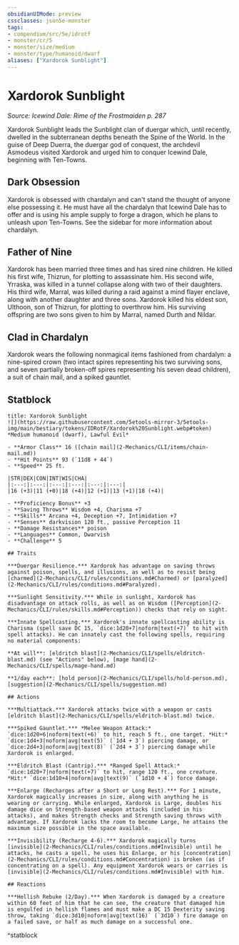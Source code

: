 ```yaml
---
obsidianUIMode: preview
cssclasses: json5e-monster
tags:
- compendium/src/5e/idrotf
- monster/cr/5
- monster/size/medium
- monster/type/humanoid/dwarf
aliases: ["Xardorok Sunblight"]
---
```

# Xardorok Sunblight
*Source: Icewind Dale: Rime of the Frostmaiden p. 287*  

Xardorok Sunblight leads the Sunblight clan of duergar which, until recently, dwelled in the subterranean depths beneath the Spine of the World. In the guise of Deep Duerra, the duergar god of conquest, the archdevil Asmodeus visited Xardorok and urged him to conquer Icewind Dale, beginning with Ten-Towns.

## Dark Obsession

Xardorok is obsessed with chardalyn and can't stand the thought of anyone else possessing it. He must have all the chardalyn that Icewind Dale has to offer and is using his ample supply to forge a dragon, which he plans to unleash upon Ten-Towns. See the sidebar for more information about chardalyn.

## Father of Nine

Xardorok has been married three times and has sired nine children. He killed his first wife, Thizrun, for plotting to assassinate him. His second wife, Yrraska, was killed in a tunnel collapse along with two of their daughters. His third wife, Marral, was killed during a raid against a mind flayer enclave, along with another daughter and three sons. Xardorok killed his eldest son, Ulthoon, son of Thizrun, for plotting to overthrow him. His surviving offspring are two sons given to him by Marral, named Durth and Nildar.

## Clad in Chardalyn

Xardorok wears the following nonmagical items fashioned from chardalyn: a nine-spired crown (two intact spires representing his two surviving sons, and seven partially broken-off spires representing his seven dead children), a suit of chain mail, and a spiked gauntlet.

## Statblock

```ad-statblock
title: Xardorok Sunblight
![](https://raw.githubusercontent.com/5etools-mirror-3/5etools-img/main/bestiary/tokens/IDRotF/Xardorok%20Sunblight.webp#token)
*Medium humanoid (dwarf), Lawful Evil*

- **Armor Class** 16 ([chain mail](2-Mechanics/CLI/items/chain-mail.md))
- **Hit Points** 93 (`11d8 + 44`)
- **Speed** 25 ft.

|STR|DEX|CON|INT|WIS|CHA|
|:---:|:---:|:---:|:---:|:---:|:---:|
|16 (+3)|11 (+0)|18 (+4)|12 (+1)|13 (+1)|18 (+4)|

- **Proficiency Bonus** +3
- **Saving Throws** Wisdom +4, Charisma +7
- **Skills** Arcana +4, Deception +7, Intimidation +7
- **Senses** darkvision 120 ft., passive Perception 11
- **Damage Resistances** poison
- **Languages** Common, Dwarvish
- **Challenge** 5

## Traits

***Duergar Resilience.*** Xardorok has advantage on saving throws against poison, spells, and illusions, as well as to resist being [charmed](2-Mechanics/CLI/rules/conditions.md#Charmed) or [paralyzed](2-Mechanics/CLI/rules/conditions.md#Paralyzed).

***Sunlight Sensitivity.*** While in sunlight, Xardorok has disadvantage on attack rolls, as well as on Wisdom ([Perception](2-Mechanics/CLI/rules/skills.md#Perception)) checks that rely on sight.

***Innate Spellcasting.*** Xardorok's innate spellcasting ability is Charisma (spell save DC 15, `dice:1d20+7|noform|text(+7)` to hit with spell attacks). He can innately cast the following spells, requiring no material components:

**At will**: [eldritch blast](2-Mechanics/CLI/spells/eldritch-blast.md) (see "Actions" below), [mage hand](2-Mechanics/CLI/spells/mage-hand.md)

**1/day each**: [hold person](2-Mechanics/CLI/spells/hold-person.md), [suggestion](2-Mechanics/CLI/spells/suggestion.md)

## Actions

***Multiattack.*** Xardorok attacks twice with a weapon or casts [eldritch blast](2-Mechanics/CLI/spells/eldritch-blast.md) twice.

***Spiked Gauntlet.*** *Melee Weapon Attack:* `dice:1d20+6|noform|text(+6)` to hit, reach 5 ft., one target. *Hit:* `dice:1d4+3|noform|avg|text(5)` (`1d4 + 3`) piercing damage, or `dice:2d4+3|noform|avg|text(8)` (`2d4 + 3`) piercing damage while Xardorok is enlarged.

***Eldritch Blast (Cantrip).*** *Ranged Spell Attack:* `dice:1d20+7|noform|text(+7)` to hit, range 120 ft., one creature. *Hit:* `dice:1d10+4|noform|avg|text(9)` (`1d10 + 4`) force damage.

***Enlarge (Recharges after a Short or Long Rest).*** For 1 minute, Xardorok magically increases in size, along with anything he is wearing or carrying. While enlarged, Xardorok is Large, doubles his damage dice on Strength-based weapon attacks (included in his attacks), and makes Strength checks and Strength saving throws with advantage. If Xardorok lacks the room to become Large, he attains the maximum size possible in the space available.

***Invisibility (Recharge 4-6).*** Xardorok magically turns [invisible](2-Mechanics/CLI/rules/conditions.md#Invisible) until he attacks, he casts a spell, he uses his Enlarge, or his [concentration](2-Mechanics/CLI/rules/conditions.md#Concentration) is broken (as if concentrating on a spell). Any equipment Xardorok wears or carries is [invisible](2-Mechanics/CLI/rules/conditions.md#Invisible) with him.

## Reactions

***Hellish Rebuke (2/Day).*** When Xardorok is damaged by a creature within 60 feet of him that he can see, the creature that damaged him is engulfed in hellish flames and must make a DC 15 Dexterity saving throw, taking `dice:3d10|noform|avg|text(16)` (`3d10`) fire damage on a failed save, or half as much damage on a successful one.
```
^statblock